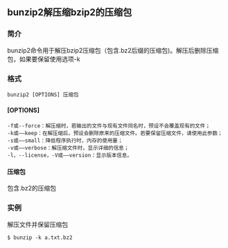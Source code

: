 ## bunzip2解压缩bzip2的压缩包

### 简介

bunzip2命令用于解压bzip2压缩包（包含.bz2后缀的压缩包)。解压后删除压缩包，如果要保留使用选项-k

### 格式

```shell
bunzip2 [OPTIONS] 压缩包
```

#### [OPTIONS]

```
-f或--force：解压缩时，若输出的文件与现有文件同名时，预设不会覆盖现有的文件；
-k或——keep：在解压缩后，预设会删除原来的压缩文件。若要保留压缩文件，请使用此参数；
-s或——small：降低程序执行时，内存的使用量；
-v或——verbose：解压缩文件时，显示详细的信息；
-l，--license，-V或——version：显示版本信息。
```

#### 压缩包

包含.bz2的压缩包

### 实例

解压文件并保留压缩包

```shell
$ bunzip -k a.txt.bz2
```

